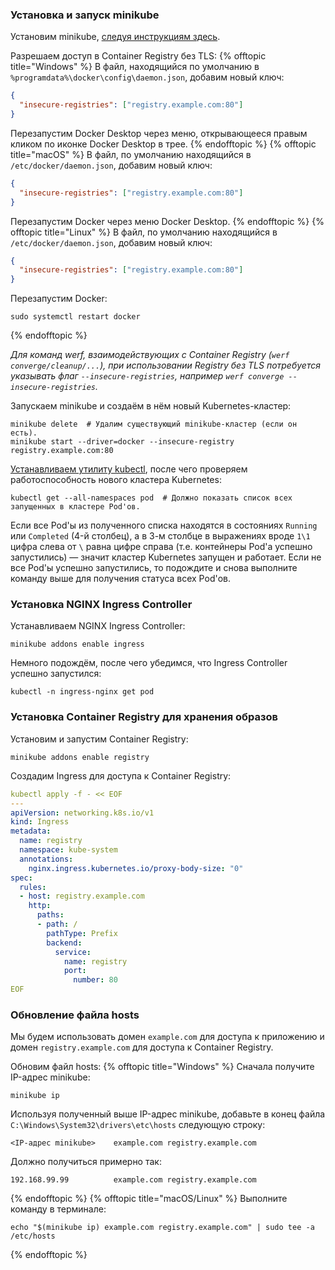 ### Установка и запуск minikube

Установим minikube, [следуя инструкциям здесь](https://minikube.sigs.k8s.io/docs/start/).

Разрешаем доступ в Container Registry без TLS:
{% offtopic title="Windows" %}
В файл, находящийся по умолчанию в `%programdata%\docker\config\daemon.json`, добавим новый ключ:
```json
{
  "insecure-registries": ["registry.example.com:80"]
}
```
Перезапустим Docker Desktop через меню, открывающееся правым кликом по иконке Docker Desktop в трее.
{% endofftopic %}
{% offtopic title="macOS" %}
В файл, по умолчанию находящийся в `/etc/docker/daemon.json`, добавим новый ключ:
```json
{
  "insecure-registries": ["registry.example.com:80"]
}
```
Перезапустим Docker через меню Docker Desktop.
{% endofftopic %}
{% offtopic title="Linux" %}
В файл, по умолчанию находящийся в `/etc/docker/daemon.json`, добавим новый ключ:
```json
{
  "insecure-registries": ["registry.example.com:80"]
}
```
Перезапустим Docker:
```shell
sudo systemctl restart docker
```
{% endofftopic %}

_Для команд werf, взаимодействующих с Container Registry (`werf converge/cleanup/...`), при использовании Registry без TLS потребуется указывать флаг `--insecure-registries`, например `werf converge --insecure-registries`._

Запускаем minikube и создаём в нём новый Kubernetes-кластер:
```shell
minikube delete  # Удалим существующий minikube-кластер (если он есть).
minikube start --driver=docker --insecure-registry registry.example.com:80
```

[Устанавливаем утилиту kubectl](https://kubernetes.io/docs/tasks/tools/install-kubectl-linux/), после чего проверяем работоспособность нового кластера Kubernetes:
```shell
kubectl get --all-namespaces pod  # Должно показать список всех запущенных в кластере Pod'ов.
```

Если все Pod'ы из полученного списка находятся в состояниях `Running` или `Completed` (4-й столбец), а в 3-м столбце в выражениях вроде `1\1` цифра слева от `\` равна цифре справа (т.е. контейнеры Pod'а успешно запустились) — значит кластер Kubernetes запущен и работает. Если не все Pod'ы успешно запустились, то подождите и снова выполните команду выше для получения статуса всех Pod'ов.

### Установка NGINX Ingress Controller

Устанавливаем NGINX Ingress Controller:
```shell
minikube addons enable ingress
```

Немного подождём, после чего убедимся, что Ingress Controller успешно запустился:
```shell
kubectl -n ingress-nginx get pod
```

### Установка Container Registry для хранения образов

Установим и запустим Container Registry:
```shell
minikube addons enable registry
```

Создадим Ingress для доступа к Container Registry:
```yaml
kubectl apply -f - << EOF
---
apiVersion: networking.k8s.io/v1
kind: Ingress
metadata:
  name: registry
  namespace: kube-system
  annotations:
    nginx.ingress.kubernetes.io/proxy-body-size: "0"
spec:
  rules:
  - host: registry.example.com
    http:
      paths:
      - path: /
        pathType: Prefix
        backend:
          service:
            name: registry
            port:
              number: 80
EOF
```

### Обновление файла hosts

Мы будем использовать домен `example.com` для доступа к приложению и домен `registry.example.com` для доступа к Container Registry.

Обновим файл hosts:
{% offtopic title="Windows" %}
Сначала получите IP-адрес minikube:
```shell
minikube ip
```

Используя полученный выше IP-адрес minikube, добавьте в конец файла `C:\Windows\System32\drivers\etc\hosts` следующую строку:
```
<IP-адрес minikube>    example.com registry.example.com
```
Должно получиться примерно так:
```
192.168.99.99          example.com registry.example.com
```
{% endofftopic %}
{% offtopic title="macOS/Linux" %}
Выполните команду в терминале:
```shell
echo "$(minikube ip) example.com registry.example.com" | sudo tee -a /etc/hosts
```
{% endofftopic %}
